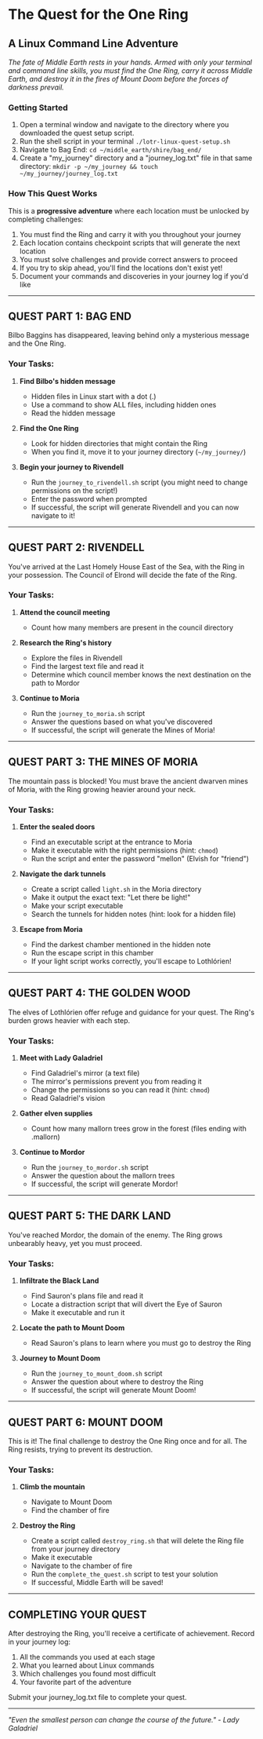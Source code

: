 # The Quest for the One Ring
## A Linux Command Line Adventure

*The fate of Middle Earth rests in your hands. Armed with only your terminal and command line skills, you must find the One Ring, carry it across Middle Earth, and destroy it in the fires of Mount Doom before the forces of darkness prevail.*

### Getting Started

1. Open a terminal window and navigate to the directory where you downloaded the quest setup script.
2. Run the shell script in your terminal `./lotr-linux-quest-setup.sh`
3. Navigate to Bag End: `cd ~/middle_earth/shire/bag_end/`
4. Create a "my_journey" directory and a "journey_log.txt" file in that same directory: `mkdir -p ~/my_journey && touch ~/my_journey/journey_log.txt`

### How This Quest Works

This is a **progressive adventure** where each location must be unlocked by completing challenges:

1. You must find the Ring and carry it with you throughout your journey
2. Each location contains checkpoint scripts that will generate the next location
3. You must solve challenges and provide correct answers to proceed
4. If you try to skip ahead, you'll find the locations don't exist yet!
5. Document your commands and discoveries in your journey log if you'd like

---

## QUEST PART 1: BAG END

Bilbo Baggins has disappeared, leaving behind only a mysterious message and the One Ring.

### Your Tasks:

1. **Find Bilbo's hidden message**
   * Hidden files in Linux start with a dot (.)
   * Use a command to show ALL files, including hidden ones
   * Read the hidden message

2. **Find the One Ring**
   * Look for hidden directories that might contain the Ring
   * When you find it, move it to your journey directory (`~/my_journey/`)

3. **Begin your journey to Rivendell**
   * Run the `journey_to_rivendell.sh` script (you might need to change permissions on the script!)
   * Enter the password when prompted
   * If successful, the script will generate Rivendell and you can now navigate to it!

---

## QUEST PART 2: RIVENDELL

You've arrived at the Last Homely House East of the Sea, with the Ring in your possession. The Council of Elrond will decide the fate of the Ring.

### Your Tasks:

1. **Attend the council meeting**
   * Count how many members are present in the council directory 

2. **Research the Ring's history**
   * Explore the files in Rivendell
   * Find the largest text file and read it
   * Determine which council member knows the next destination on the path to Mordor

3. **Continue to Moria**
   * Run the `journey_to_moria.sh` script
   * Answer the questions based on what you've discovered
   * If successful, the script will generate the Mines of Moria!

---

## QUEST PART 3: THE MINES OF MORIA

The mountain pass is blocked! You must brave the ancient dwarven mines of Moria, with the Ring growing heavier around your neck.

### Your Tasks:

1. **Enter the sealed doors**
   * Find an executable script at the entrance to Moria
   * Make it executable with the right permissions (hint: `chmod`)
   * Run the script and enter the password "mellon" (Elvish for "friend")

2. **Navigate the dark tunnels**
   * Create a script called `light.sh` in the Moria directory
   * Make it output the exact text: "Let there be light!"
   * Make your script executable
   * Search the tunnels for hidden notes (hint: look for a hidden file)

3. **Escape from Moria**
   * Find the darkest chamber mentioned in the hidden note
   * Run the escape script in this chamber
   * If your light script works correctly, you'll escape to Lothlórien!

---

## QUEST PART 4: THE GOLDEN WOOD

The elves of Lothlórien offer refuge and guidance for your quest. The Ring's burden grows heavier with each step.

### Your Tasks:

1. **Meet with Lady Galadriel**
   * Find Galadriel's mirror (a text file)
   * The mirror's permissions prevent you from reading it
   * Change the permissions so you can read it (hint: `chmod`)
   * Read Galadriel's vision

2. **Gather elven supplies**
   * Count how many mallorn trees grow in the forest (files ending with .mallorn)

3. **Continue to Mordor**
   * Run the `journey_to_mordor.sh` script
   * Answer the question about the mallorn trees
   * If successful, the script will generate Mordor!

---

## QUEST PART 5: THE DARK LAND

You've reached Mordor, the domain of the enemy. The Ring grows unbearably heavy, yet you must proceed.

### Your Tasks:

1. **Infiltrate the Black Land**
   * Find Sauron's plans file and read it
   * Locate a distraction script that will divert the Eye of Sauron
   * Make it executable and run it

2. **Locate the path to Mount Doom**
   * Read Sauron's plans to learn where you must go to destroy the Ring

3. **Journey to Mount Doom**
   * Run the `journey_to_mount_doom.sh` script
   * Answer the question about where to destroy the Ring
   * If successful, the script will generate Mount Doom!

---

## QUEST PART 6: MOUNT DOOM

This is it! The final challenge to destroy the One Ring once and for all. The Ring resists, trying to prevent its destruction.

### Your Tasks:

1. **Climb the mountain**
   * Navigate to Mount Doom
   * Find the chamber of fire

2. **Destroy the Ring**
   * Create a script called `destroy_ring.sh` that will delete the Ring file from your journey directory
   * Make it executable
   * Navigate to the chamber of fire
   * Run the `complete_the_quest.sh` script to test your solution
   * If successful, Middle Earth will be saved!

---

## COMPLETING YOUR QUEST

After destroying the Ring, you'll receive a certificate of achievement. Record in your journey log:

1. All the commands you used at each stage
2. What you learned about Linux commands
3. Which challenges you found most difficult
4. Your favorite part of the adventure

Submit your journey_log.txt file to complete your quest.

---

*"Even the smallest person can change the course of the future." - Lady Galadriel*
